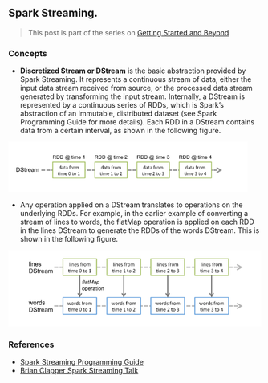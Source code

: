 ## Spark Streaming.

> This post is part of the series on [Getting Started and Beyond](https://github.com/abgoswam/getting-started-and-beyond)

### Concepts

- __Discretized Stream or DStream__ is the basic abstraction provided by Spark Streaming. It represents a continuous stream of data, either the input data stream received from source, or the processed data stream generated by transforming the input stream. Internally, a DStream is represented by a continuous series of RDDs, which is Spark’s abstraction of an immutable, distributed dataset (see Spark Programming Guide for more details). Each RDD in a DStream contains data from a certain interval, as shown in the following figure.

<!-- <img src="images/Selection_008.png" height="100"> -->
<img src="images/Selection_008.png" height="100">

- Any operation applied on a DStream translates to operations on the underlying RDDs. For example, in the earlier example of converting a stream of lines to words, the flatMap operation is applied on each RDD in the lines DStream to generate the RDDs of the words DStream. This is shown in the following figure.

<img src="images/Selection_009.png">

### References
- [Spark Streaming Programming Guide](https://spark.apache.org/docs/latest/streaming-programming-guide.html)
- [Brian Clapper Spark Streaming Talk](https://newcircle.com/s/post/1763/intro-to-spark-streaming-video-tutorial)
